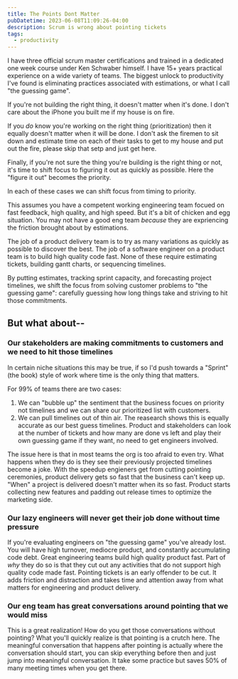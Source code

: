 ```yaml
---
title: The Points Dont Matter
pubDatetime: 2023-06-08T11:09:26-04:00
description: Scrum is wrong about pointing tickets
tags:
  - productivity
---
```


I have three official scrum master certifications and trained in a dedicated one week course under
Ken Schwaber himself. I have 15+ years practical experience on a wide variety of teams. The biggest
unlock to productivity I've found is eliminating practices associated with estimations, or what I
call "the guessing game".

If you're not building the right thing, it doesn't matter when it's done. I don't care about the
iPhone you built me if my house is on fire.

If you _do_ know you're working on the right thing (prioritization) then it equally doesn't matter
when it will be done. I don't ask the firemen to sit down and estimate time on each of their tasks
to get to my house and put out the fire, please skip that setp and just get here.

Finally, if you're not sure the thing you're building is the right thing or not, it's time to shift
focus to figuring it out as quickly as possible. Here the "figure it out" becomes the priority.

In each of these cases we can shift focus from timing to priority.

This assumes you have a competent working engineering team focued on fast feedback, high quality,
and high speed. But it's a bit of chicken and egg situation. You may not have a good eng team
_because_ they are expriencing the friction brought about by estimations.

The job of a product delivery team is to try as many variations as quickly as possible to discover
the best. The job of a software engineer on a product team is to build high quality code fast. None
of these require estimating tickets, building gantt charts, or sequencing timelines.

By putting estimates, tracking sprint capacity, and forecasting project timelines, we shift the
focus from solving customer problems to "the guessing game": carefully guessing how long things take
and striving to hit those commitments.

## But what about--

### Our stakeholders are making commitments to customers and we need to hit those timelines

In certain niche situations this may be true, if so I'd push towards a "Sprint" (the book) style of
work where time is the only thing that matters.

For 99% of teams there are two cases:

1. We can "bubble up" the sentiment that the business focues on priority not timelines and we can
   share our prioritized list with customers.
2. We can pull timelines out of thin air. The reasearch shows this is equally accurate as our best
   guess timelines. Product and stakeholders can look at the number of tickets and how many are done
   vs left and play their own guessing game if they want, no need to get engineers involved.

The issue here is that in most teams the org is too afraid to even try. What happens when they do is
they see their previously projected timelines become a joke. With the speedup engieners get from
cutting pointing ceremonies, product delivery gets so fast that the business can't keep up. "When" a
project is delivered doesn't matter when its so fast. Product starts collecting new features and
padding out release times to optimize the marketing side.

### Our lazy engineers will never get their job done without time pressure

If you're evaluating engineers on "the guessing game" you've already lost. You will have high
turnover, mediocre product, and constantly accumulating code debt. Great engineering teams build
high quality product fast. Part of _why_ they do so is that they cut out any activities that do not
support high quality code made fast. Pointing tickets is an early offender to be cut. It adds
friction and distraction and takes time and attention away from what matters for engineering and
product delivery.

### Our eng team has great conversations around pointing that we would miss

This is a great realization! How do you get those conversations without pointing? What you'll
quickly realize is that pointing is a crutch here. The meaningful conversation that happens after
pointing is actually where the conversation should start, you can skip everything before then and
just jump into meaningful conversation. It take some practice but saves 50% of many meeting times
when you get there.
